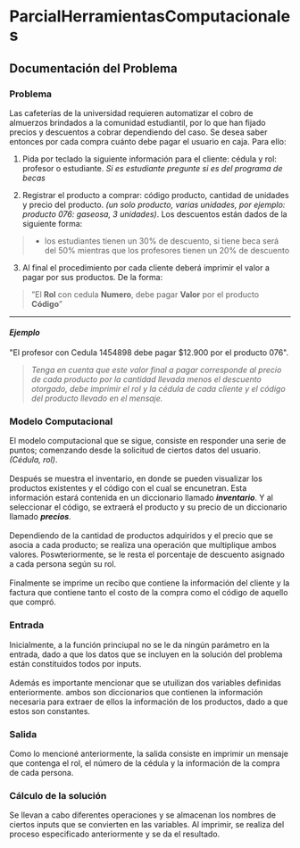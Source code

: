 # **ParcialHerramientasComputacionales**
## **Documentación del Problema**
### Problema
Las cafeterías de la universidad requieren automatizar el cobro de almuerzos brindados a la comunidad estudiantil, por lo que han fijado precios y descuentos a cobrar dependiendo del caso. Se desea saber entonces por cada compra cuánto debe pagar el usuario en caja. Para ello:

1. Pida por teclado la siguiente información para el cliente: cédula y rol: profesor o estudiante. _Si es estudiante pregunte si es del programa de becas_

2. Registrar el producto a comprar: código producto, cantidad de unidades y precio del producto. _(un solo producto, varias unidades, por ejemplo: producto 076: gaseosa, 3 unidades)_.
Los descuentos están dados de la siguiente forma: 
> - los estudiantes tienen un 30% de descuento,
> si tiene beca será del 50% mientras que los profesores tienen un 20% de descuento

3. Al final el procedimiento por cada cliente deberá imprimir el valor a pagar por sus productos. De la forma: 
> ”El **Rol** con cedula **Numero**, debe pagar **Valor** por el producto **Código**”
___
#### _Ejemplo_ 

"El profesor con Cedula 1454898 debe pagar $12.900 por el producto 076".
>_Tenga en cuenta que este valor final a pagar corresponde al precio de cada producto por la cantidad llevada menos el descuento otorgado, debe imprimir el rol y la cédula de cada cliente y el código del producto llevado en el mensaje._


### Modelo Computacional
El modelo computacional que se sigue, consiste en responder una serie de puntos; comenzando desde la solicitud de ciertos datos del usuario. _(Cédula, rol)_.
<br>
<br>
Después se muestra el inventario, en donde se pueden visualizar los productos existentes y el código con el cual se encunetran. Esta información estará contenida en un diccionario llamado _**inventario**_. Y al seleccionar el código, se extraerá el producto y su precio de un diccionario llamado _**precios**_.
<br>
<br>
Dependiendo de la cantidad de productos adquiridos y el precio que se asocia a cada producto; se realiza una operación que multiplique ambos valores. Poswteriormente, se le resta el porcentaje de descuento asignado a cada persona según su rol.
<br>
<br>
Finalmente se imprime un recibo que contiene la información del cliente y la factura que contiene tanto el costo de la compra como el código de aquello que compró.

### Entrada
Inicialmente, a la función princiupal no se le da ningún parámetro en la entrada, dado a que los datos que se incluyen en la solución del problema están constituidos todos por inputs.
<br>
<br>
Además es importante mencionar que se utuilizan dos variables definidas enteriormente. ambos son diccionarios que contienen la información necesaria para extraer de ellos la información de los productos, dado a que estos son constantes.

### Salida
Como lo mencioné anteriormente, la salida consiste en imprimir un mensaje que contenga el rol, el número de la cédula y la información de la compra de cada persona.

### Cálculo de la solución
Se llevan a cabo diferentes operaciones y se almacenan los nombres de ciertos inputs que se convierten en las variables. Al imprimir, se realiza del proceso especificado anteriormente y se da el resultado.

